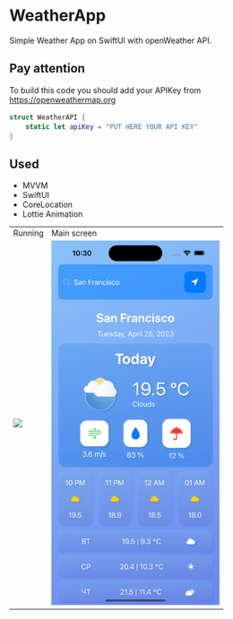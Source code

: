 # WeatherApp

Simple Weather App on SwiftUI with openWeather API. 

## Pay attention

To build this code you should add your APIKey from https://openweathermap.org 

```swift
struct WeatherAPI {
    static let apiKey = "PUT HERE YOUR API KEY"
}
```

## Used

- MVVM
- SwiftUI
- CoreLocation
- Lottie Animation
 
<table>
  <tr>
    <td>Running</td>
    <td>Main screen</td>
  </tr>
  <tr>
    <td><img width="300" src="https://github.com/semjonG/WeatherApp/blob/main/running.gif"></td>
    <td><img width="300" src="https://github.com/semjonG/WeatherApp/blob/main/screen.png?raw=true"></td>
  </tr>
 </table>
